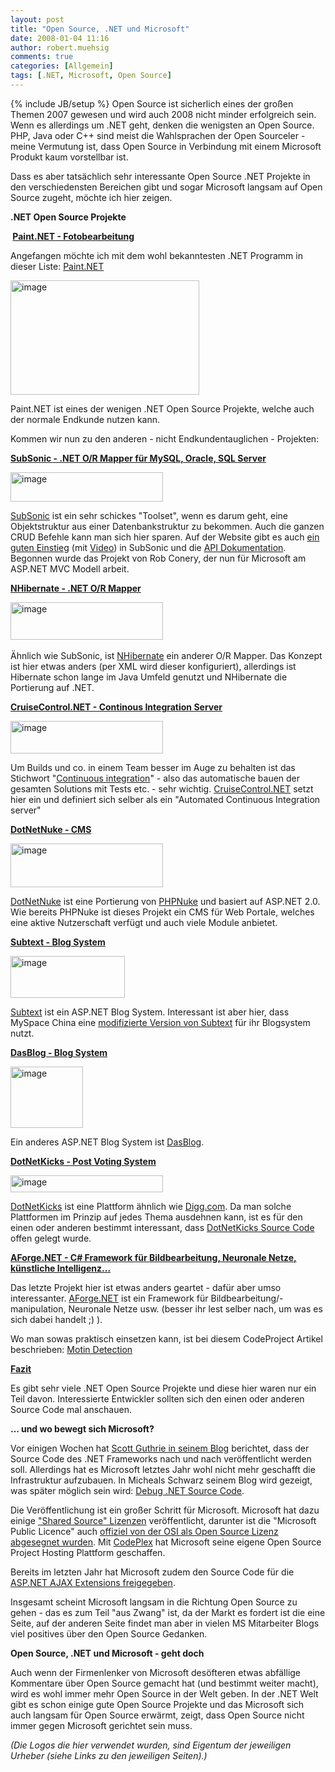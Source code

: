 ```yaml
---
layout: post
title: "Open Source, .NET und Microsoft"
date: 2008-01-04 11:16
author: robert.muehsig
comments: true
categories: [Allgemein]
tags: [.NET, Microsoft, Open Source]
---
```

{% include JB/setup %}
Open Source ist sicherlich eines der großen Themen 2007 gewesen und wird auch 2008 nicht minder erfolgreich sein. Wenn es allerdings um .NET geht, denken die wenigsten an Open Source. PHP, Java oder C++ sind meist die Wahlsprachen der Open Sourceler - meine Vermutung ist, dass Open Source in Verbindung mit einem Microsoft Produkt kaum vorstellbar ist.

Dass es aber tatsächlich sehr interessante Open Source .NET Projekte in den verschiedensten Bereichen gibt und sogar Microsoft langsam auf Open Source zugeht, möchte ich hier zeigen.

<strong>.NET Open Source Projekte</strong>

<strong> <u>Paint.NET - Fotobearbeitung</u></strong>

Angefangen möchte ich mit dem wohl bekanntesten .NET Programm in dieser Liste: <a target="_blank" href="http://www.getpaint.net/download.html">Paint.NET</a>

<a href="{{BASE_PATH}}/assets/wp-images/image206.png"><img border="0" width="302" src="{{BASE_PATH}}/assets/wp-images/image-thumb185.png" alt="image" height="183" style="border: 0px" /></a>

Paint.NET ist eines der wenigen .NET Open Source Projekte, welche auch der normale Endkunde nutzen kann.

Kommen wir nun zu den anderen - nicht Endkundentauglichen - Projekten:

<u><strong>SubSonic - .NET O/R Mapper für MySQL, Oracle, SQL Server</strong></u>

<a href="{{BASE_PATH}}/assets/wp-images/image207.png"><img border="0" width="244" src="{{BASE_PATH}}/assets/wp-images/image-thumb186.png" alt="image" height="47" style="border: 0px" /></a>

<a target="_blank" href="http://www.subsonicproject.com/">SubSonic</a> ist ein sehr schickes "Toolset", wenn es darum geht, eine Objektstruktur aus einer Datenbankstruktur zu bekommen. Auch die ganzen CRUD Befehle kann man sich hier sparen. Auf der Website gibt es auch <a target="_blank" href="http://www.subsonicproject.com/view/for-web-sites---using-the-buildprovider.aspx">ein guten Einstieg</a> (mit <a target="_blank" href="http://www.wekeroad.com/ss_setup2.html">Video</a>) in SubSonic und die <a target="_blank" href="http://www.subsonicproject.com/view/api-documentation.aspx">API Dokumentation</a>. Begonnen wurde das Projekt von Rob Conery, der nun für Microsoft am ASP.NET MVC Modell arbeit.

<u><strong>NHibernate - .NET O/R Mapper</strong></u>

<a href="{{BASE_PATH}}/assets/wp-images/image208.png"><img border="0" width="244" src="{{BASE_PATH}}/assets/wp-images/image-thumb187.png" alt="image" height="60" style="border: 0px" /></a> 

Ähnlich wie SubSonic, ist <a target="_blank" href="http://www.hibernate.org/343.html">NHibernate</a> ein anderer O/R Mapper. Das Konzept ist hier etwas anders (per XML wird dieser konfiguriert), allerdings ist Hibernate schon lange im Java Umfeld genutzt und NHibernate die Portierung auf .NET.

<u><strong>CruiseControl.NET - Continous Integration Server</strong></u>

<a href="{{BASE_PATH}}/assets/wp-images/image209.png"><img border="0" width="244" src="{{BASE_PATH}}/assets/wp-images/image-thumb188.png" alt="image" height="52" style="border: 0px" /></a>

Um Builds und co. in einem Team besser im Auge zu behalten ist das Stichwort "<a target="_blank" href="http://en.wikipedia.org/wiki/Continuous_integration">Continuous integration</a>" - also das automatische bauen der gesamten Solutions mit Tests etc. - sehr wichtig. <a target="_blank" href="http://confluence.public.thoughtworks.org/display/CCNET/Welcome+to+CruiseControl.NET">CruiseControl.NET</a> setzt hier ein und definiert sich selber als ein "Automated Continuous Integration server"

<u><strong>DotNetNuke - CMS</strong></u>

<a href="{{BASE_PATH}}/assets/wp-images/image210.png"><img border="0" width="244" src="{{BASE_PATH}}/assets/wp-images/image-thumb189.png" alt="image" height="70" style="border: 0px" /></a>

<a target="_blank" href="http://www.dotnetnuke.com/">DotNetNuke</a> ist eine Portierung von <a target="_blank" href="http://phpnuke.org/">PHPNuke</a> und basiert auf ASP.NET 2.0. Wie bereits PHPNuke ist dieses Projekt ein CMS für Web Portale, welches eine aktive Nutzerschaft verfügt und auch viele Module anbietet.

<u><strong>Subtext - Blog System</strong></u>

<a href="{{BASE_PATH}}/assets/wp-images/image211.png"><img border="0" width="183" src="{{BASE_PATH}}/assets/wp-images/image-thumb190.png" alt="image" height="67" style="border: 0px" /></a>

<a target="_blank" href="http://www.subtextproject.com/">Subtext</a> ist ein ASP.NET Blog System. Interessant ist aber hier, dass MySpace China eine <a target="_blank" href="http://haacked.com/archive/2007/10/29/subtext-powers-myspace-china-blogs.aspx">modifizierte Version von Subtext</a> für ihr Blogsystem nutzt.

<u><strong>DasBlog - Blog System</strong></u>

<a href="{{BASE_PATH}}/assets/wp-images/image212.png"><img border="0" width="116" src="{{BASE_PATH}}/assets/wp-images/image-thumb191.png" alt="image" height="98" style="border: 0px" /></a>

Ein anderes ASP.NET Blog System ist <a target="_blank" href="http://www.dasblog.info/">DasBlog</a>.

<strong><u>DotNetKicks - Post Voting System</u></strong>

<a href="{{BASE_PATH}}/assets/wp-images/image213.png"><img border="0" width="244" src="{{BASE_PATH}}/assets/wp-images/image-thumb192.png" alt="image" height="27" style="border: 0px" /></a>

<a target="_blank" href="http://www.dotnetkicks.com/">DotNetKicks</a> ist eine Plattform ähnlich wie <a target="_blank" href="http://digg.com/">Digg.com</a>. Da man solche Plattformen im Prinzip auf jedes Thema ausdehnen kann, ist es für den einen oder anderen bestimmt interessant, dass <a target="_blank" href="http://code.google.com/p/dotnetkicks/">DotNetKicks Source Code</a> offen gelegt wurde.

<strong><u>AForge.NET - C# Framework für Bildbearbeitung, Neuronale Netze, künstliche Intelligenz...</u></strong>

Das letzte Projekt hier ist etwas anders geartet - dafür aber umso interessanter. <a target="_blank" href="http://code.google.com/p/aforge/">AForge.NET</a> ist ein Framework für Bildbearbeitung/-manipulation, Neuronale Netze usw. (besser ihr lest selber nach, um was es sich dabei handelt ;) ).

Wo man sowas praktisch einsetzen kann, ist bei diesem CodeProject Artikel beschrieben: <a target="_blank" href="http://www.codeproject.com/KB/audio-video/Motion_Detection.aspx">Motin Detection</a>

<strong><u>Fazit</u></strong>

Es gibt sehr viele .NET Open Source Projekte und diese hier waren nur ein Teil davon. Interessierte Entwickler sollten sich den einen oder anderen Source Code mal anschauen.

<strong>... und wo bewegt sich Microsoft?</strong>

Vor einigen Wochen hat <a target="_blank" href="http://code-inside.de/blog/2007/10/03/net-framework-goes-open-source/">Scott Guthrie in seinem Blog</a> berichtet, dass der Source Code des .NET Frameworks nach und nach veröffentlicht werden soll. Allerdings hat es Microsoft letztes Jahr wohl nicht mehr geschafft die Infrastruktur aufzubauen. In Micheals Schwarz seinem Blog wird gezeigt, was später möglich sein wird: <a target="_blank" href="http://weblogs.asp.net/mschwarz/archive/2007/12/19/debug-net-source-code.aspx">Debug .NET Source Code</a>.

Die Veröffentlichung ist ein großer Schritt für Microsoft. Microsoft hat dazu einige <a target="_blank" href="http://www.microsoft.com/resources/sharedsource/licensingbasics/sharedsourcelicenses.mspx">"Shared Source" Lizenzen</a> veröffentlicht, darunter ist die "Microsoft Public Licence" auch <a target="_blank" href="http://blogs.guardian.co.uk/technology/2007/10/17/osi_approves_microsofts_open_source_licences.html">offiziel von der OSI als Open Source Lizenz abgesegnet wurden</a>. Mit <a target="_blank" href="http://codeplex.com/">CodePlex</a> hat Microsoft seine eigene Open Source Project Hosting Plattform geschaffen.

Bereits im letzten Jahr hat Microsoft zudem den Source Code für die <a target="_blank" href="http://www.microsoft.com/downloads/details.aspx?FamilyID=EF2C1ACC-051A-4FE6-AD72-F3BED8623B43&amp;displaylang=en">ASP.NET AJAX Extensions freigegeben</a>.

Insgesamt scheint Microsoft langsam in die Richtung Open Source zu gehen - das es zum Teil "aus Zwang" ist, da der Markt es fordert ist die eine Seite, auf der anderen Seite findet man aber in vielen MS Mitarbeiter Blogs viel positives über den Open Source Gedanken.

<strong>Open Source, .NET und Microsoft - geht doch</strong>

Auch wenn der Firmenlenker von Microsoft desöfteren etwas abfällige Kommentare über Open Source gemacht hat (und bestimmt weiter macht), wird es wohl immer mehr Open Source in der Welt geben. In der .NET Welt gibt es schon einige gute Open Source Projekte und das Microsoft sich auch langsam für Open Source erwärmt, zeigt, dass Open Source nicht immer gegen Microsoft gerichtet sein muss.

<em>(Die Logos die hier verwendet wurden, sind Eigentum der jeweiligen Urheber (siehe Links zu den jeweiligen Seiten).)</em>
